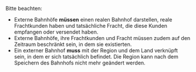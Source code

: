 ﻿Bitte beachten:
- Externe Bahnhöfe **müssen** einen realen Bahnhof darstellen, reale Frachtkunden haben und tatsächliche Fracht, die diese Kunden empfangen oder versendet haben.
- Externe Bahnhöfe, ihre Frachtkunden und Fracht müssen zudem auf den Zeitraum beschränkt sein, in dem sie existierten.
- Ein externer Bahnhof **muss** mit der Region und dem Land verknüpft sein, in dem er sich tatsächlich befindet. Die Region kann nach dem Speichern des Bahnhofs nicht mehr geändert werden.